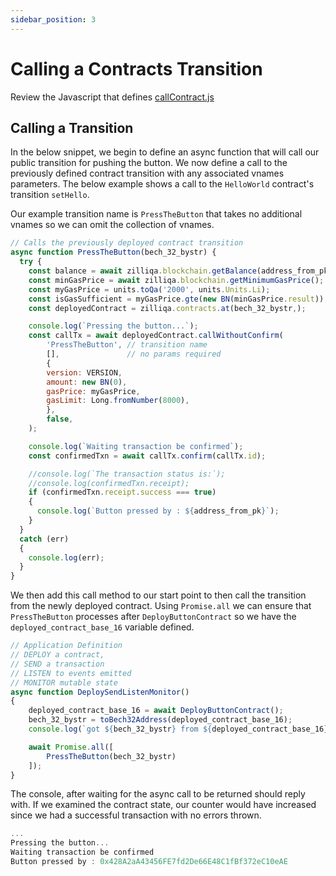 ```yaml
---
sidebar_position: 3
---
```


# Calling a Contracts Transition

Review the Javascript that defines [callContract.js](https://github.com/Zilliqa/Zilliqa-JavaScript-Library-Examples/blob/master/node/callContract.js)

## Calling a Transition

In the below snippet, we begin to define an async function that will call our public transition for pushing the button. We now define a call to the previously defined contract transition with any associated vnames parameters. The below example shows a call to the ```HelloWorld``` contract's transition ```setHello```.

Our example transition name is ```PressTheButton``` that takes no additional vnames so we can omit the collection of vnames.

```js {11,12,13}
// Calls the previously deployed contract transition
async function PressTheButton(bech_32_bystr) {
  try {
    const balance = await zilliqa.blockchain.getBalance(address_from_pk);
    const minGasPrice = await zilliqa.blockchain.getMinimumGasPrice();
    const myGasPrice = units.toQa('2000', units.Units.Li); 
    const isGasSufficient = myGasPrice.gte(new BN(minGasPrice.result)); 
    const deployedContract = zilliqa.contracts.at(bech_32_bystr,);

    console.log(`Pressing the button...`);
    const callTx = await deployedContract.callWithoutConfirm(
        'PressTheButton', // transition name
        [],               // no params required
        {
        version: VERSION,
        amount: new BN(0), 
        gasPrice: myGasPrice, 
        gasLimit: Long.fromNumber(8000), 
        },
        false,
    );

    console.log(`Waiting transaction be confirmed`);
    const confirmedTxn = await callTx.confirm(callTx.id);

    //console.log(`The transaction status is:`);
    //console.log(confirmedTxn.receipt);
    if (confirmedTxn.receipt.success === true) 
    {
      console.log(`Button pressed by : ${address_from_pk}`);
    }
  } 
  catch (err) 
  {
    console.log(err);
  }
}
```

We then add this call method to our start point to then call the transition from the newly deployed contract. Using `Promise.all` we can ensure that `PressTheButton` processes after `DeployButtonContract` so we have the `deployed_contract_base_16` variable defined.

```js
// Application Definition
// DEPLOY a contract, 
// SEND a transaction
// LISTEN to events emitted
// MONITOR mutable state 
async function DeploySendListenMonitor()
{
    deployed_contract_base_16 = await DeployButtonContract();
    bech_32_bystr = toBech32Address(deployed_contract_base_16);
    console.log(`got ${bech_32_bystr} from ${deployed_contract_base_16}`)

    await Promise.all([
        PressTheButton(bech_32_bystr)
    ]);
}
```

The console, after waiting for the async call to be returned should reply with. If we examined the contract state, our counter would have increased since we had a successful transaction with no errors thrown.

```js
...
Pressing the button...
Waiting transaction be confirmed
Button pressed by : 0x428A2aA43456FE7fd2De66E48C1fBf372eC10eAE
```
